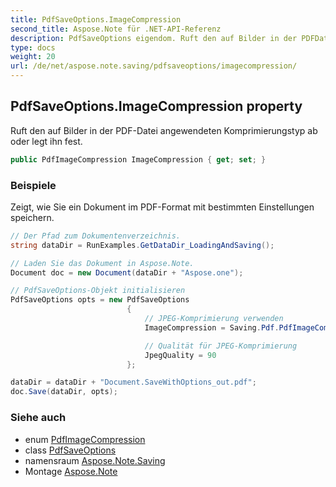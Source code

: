 ```yaml
---
title: PdfSaveOptions.ImageCompression
second_title: Aspose.Note für .NET-API-Referenz
description: PdfSaveOptions eigendom. Ruft den auf Bilder in der PDFDatei angewendeten Komprimierungstyp ab oder legt ihn fest.
type: docs
weight: 20
url: /de/net/aspose.note.saving/pdfsaveoptions/imagecompression/
---
```

## PdfSaveOptions.ImageCompression property

Ruft den auf Bilder in der PDF-Datei angewendeten Komprimierungstyp ab oder legt ihn fest.

```csharp
public PdfImageCompression ImageCompression { get; set; }
```

### Beispiele

Zeigt, wie Sie ein Dokument im PDF-Format mit bestimmten Einstellungen speichern.

```csharp
// Der Pfad zum Dokumentenverzeichnis.
string dataDir = RunExamples.GetDataDir_LoadingAndSaving();

// Laden Sie das Dokument in Aspose.Note.
Document doc = new Document(dataDir + "Aspose.one");

// PdfSaveOptions-Objekt initialisieren
PdfSaveOptions opts = new PdfSaveOptions
                          {
                              // JPEG-Komprimierung verwenden
                              ImageCompression = Saving.Pdf.PdfImageCompression.Jpeg,

                              // Qualität für JPEG-Komprimierung
                              JpegQuality = 90
                          };

dataDir = dataDir + "Document.SaveWithOptions_out.pdf";
doc.Save(dataDir, opts);
```

### Siehe auch

* enum [PdfImageCompression](../../../aspose.note.saving.pdf/pdfimagecompression/)
* class [PdfSaveOptions](../)
* namensraum [Aspose.Note.Saving](../../pdfsaveoptions/)
* Montage [Aspose.Note](../../../)


